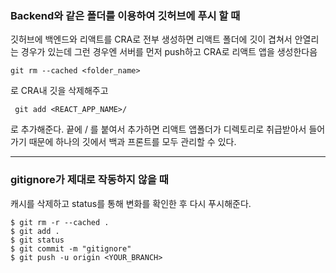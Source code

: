 ### Backend와 같은 폴더를 이용하여 깃허브에 푸시 할 때

깃허브에 백엔드와 리액트를 CRA로 전부 생성하면 리액트 폴더에 깃이 겹쳐서 안열리는 경우가 있는데 그런 경우엔 서버를 먼저 push하고 CRA로 리액트 앱을 생성한다음

```shell
git rm --cached <folder_name>
```

로 CRA내 깃을 삭제해주고

```shell
 git add <REACT_APP_NAME>/
```

로 추가해준다. 끝에 / 를 붙여서 추가하면 리액트 앱폴더가 디렉토리로 취급받아서 들어가기 때문에 하나의 깃에서 백과 프론트를 모두 관리할 수 있다.

---

### gitignore가 제대로 작동하지 않을 때

캐시를 삭제하고 status를 통해 변화를 확인한 후 다시 푸시해준다.

```shell
$ git rm -r --cached .
$ git add .
$ git status
$ git commit -m "gitignore"
$ git push -u origin <YOUR_BRANCH>
```
